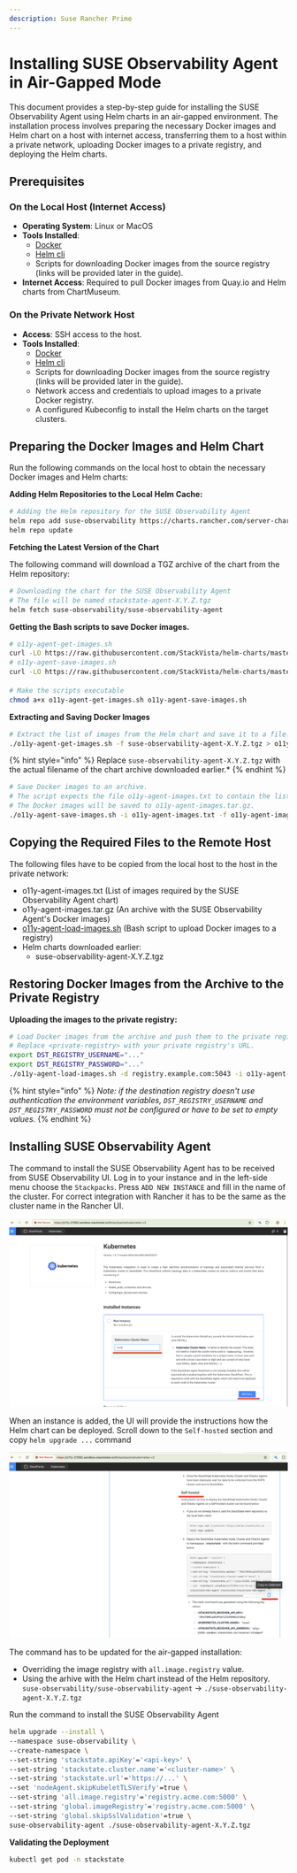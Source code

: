 ```yaml
---
description: Suse Rancher Prime
---
```


# Installing SUSE Observability Agent in Air-Gapped Mode

This document provides a step-by-step guide for installing the SUSE Observability Agent using Helm charts in an air-gapped environment. The installation process involves preparing the necessary Docker images and Helm chart on a host with internet access, transferring them to a host within a private network, uploading Docker images to a private registry, and deploying the Helm charts.

## Prerequisites

### On the Local Host (Internet Access)

- **Operating System**: Linux or MacOS
- **Tools Installed**:
  - [Docker](https://www.docker.com/products/docker-desktop/)
  - [Helm cli](https://helm.sh/docs/intro/install/)
  - Scripts for downloading Docker images from the source registry (links will be provided later in the guide).
- **Internet Access**: Required to pull Docker images from Quay.io and Helm charts from ChartMuseum.

### On the Private Network Host

- **Access**: SSH access to the host.
- **Tools Installed**:
  - [Docker](https://www.docker.com/products/docker-desktop/)
  - [Helm cli](https://helm.sh/docs/intro/install/)
  - Scripts for downloading Docker images from the source registry (links will be provided later in the guide).
  - Network access and credentials to upload images to a private Docker registry.
  - A configured Kubeconfig to install the Helm charts on the target clusters.

## Preparing the Docker Images and Helm Chart

Run the following commands on the local host to obtain the necessary Docker images and Helm charts:

**Adding Helm Repositories to the Local Helm Cache:**

```bash
# Adding the Helm repository for the SUSE Observability Agent
helm repo add suse-observability https://charts.rancher.com/server-charts/prime/suse-observability
helm repo update
```

**Fetching the Latest Version of the Chart**

The following command will download a TGZ archive of the chart from the Helm repository:

```bash
# Downloading the chart for the SUSE Observability Agent
# The file will be named stackstate-agent-X.Y.Z.tgz
helm fetch suse-observability/suse-observability-agent
```

**Getting the Bash scripts to save Docker images.**

```bash
# o11y-agent-get-images.sh
curl -LO https://raw.githubusercontent.com/StackVista/helm-charts/master/stable/suse-observability-agent/installation/o11y-agent-get-images.sh
# o11y-agent-save-images.sh
curl -LO https://raw.githubusercontent.com/StackVista/helm-charts/master/stable/suse-observability-agent/installation/o11y-agent-save-images.sh

# Make the scripts executable
chmod a+x o11y-agent-get-images.sh o11y-agent-save-images.sh
```

**Extracting and Saving Docker Images**

```bash
# Extract the list of images from the Helm chart and save it to a file.
./o11y-agent-get-images.sh -f suse-observability-agent-X.Y.Z.tgz > o11y-agent-images.txt
```
{% hint style="info" %}
Replace `suse-observability-agent-X.Y.Z.tgz` with the actual filename of the chart archive downloaded earlier.*
{% endhint %}

```bash
# Save Docker images to an archive.
# The script expects the file o11y-agent-images.txt to contain the list of images used by the SUSE Observability Agent.
# The Docker images will be saved to o11y-agent-images.tar.gz.
./o11y-agent-save-images.sh -i o11y-agent-images.txt -f o11y-agent-images.tar.gz
```

## Copying the Required Files to the Remote Host

The following files have to be copied from the local host to the host in the private network:
- o11y-agent-images.txt (List of images required by the SUSE Observability Agent chart)
- o11y-agent-images.tar.gz (An archive with the SUSE Observability Agent's Docker images)
- [o11y-agent-load-images.sh](https://raw.githubusercontent.com/StackVista/helm-charts/master/stable/suse-observability-agent/installation/o11y-agent-load-images.sh) (Bash script to upload Docker images to a registry)
- Helm charts downloaded earlier:
  - suse-observability-agent-X.Y.Z.tgz

## Restoring Docker Images from the Archive to the Private Registry

**Uploading the images to the private registry:**

```bash
# Load Docker images from the archive and push them to the private registry.
# Replace <private-registry> with your private registry's URL.
export DST_REGISTRY_USERNAME="..."
export DST_REGISTRY_PASSWORD="..."
./o11y-agent-load-images.sh -d registry.example.com:5043 -i o11y-agent-images.txt -f o11y-agent-images.tar.gz
```

{% hint style="info" %}
*Note: if the destination registry doesn't use authentication the environment variables, `DST_REGISTRY_USERNAME` and `DST_REGISTRY_PASSWORD` must not be configured or have to be set to empty values.*
{% endhint %}

## Installing SUSE Observability Agent

The command to install the SUSE Observability Agent has to be received from SUSE Observability UI.
Log in to your instance and in the left-side menu choose the `Stackpacks`. Press `ADD NEW INSTANCE` and fill in the name of the cluster. For correct integration with Rancher it has to be the same as the cluster name in the Rancher UI.


![Adding New Agent](.gitbook/assets/rancher-prime-agent-airgap-01.png)

When an instance is added, the UI will provide the instructions how the Helm chart can be deployed. Scroll down to the `Self-hosted` section and copy `helm upgrade ...` command

![Getting Helm Install Command](.gitbook/assets/rancher-prime-agent-airgap-02.png)

The command has to be updated for the air-gapped installation:
- Overriding the image registry with `all.image.registry` value.
- Using the arhive with the Helm chart instead of the Helm repository. `suse-observability/suse-observability-agent` -> `./suse-observability-agent-X.Y.Z.tgz`

Run the command to install the SUSE Observability Agent

```bash
helm upgrade --install \
--namespace suse-observability \
--create-namespace \
--set-string 'stackstate.apiKey'='<api-key>' \
--set-string 'stackstate.cluster.name'='<cluster-name>' \
--set-string 'stackstate.url'='https://...' \
--set 'nodeAgent.skipKubeletTLSVerify'=true \
--set-string 'all.image.registry'='registry.acme.com:5000' \
--set-string 'global.imageRegistry'='registry.acme.com:5000' \
--set-string 'global.skipSslValidation'=true \
suse-observability-agent ./suse-observability-agent-X.Y.Z.tgz
```

**Validating the Deployment**

```bash
kubectl get pod -n stackstate
```
